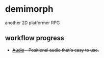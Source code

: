 # demimorph
another 2D platformer RPG

## workflow progress
* ~~[Audio]() - Positional audio that's easy to use.~~
